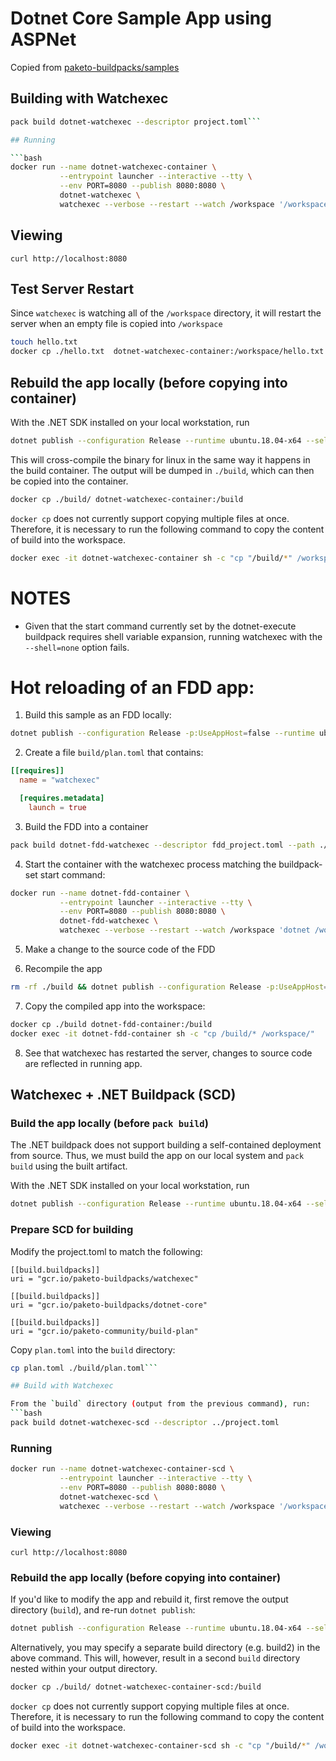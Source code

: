 # Dotnet Core Sample App using ASPNet

Copied from [paketo-buildpacks/samples](https://github.com/paketo-buildpacks/samples/blob/cd2e9027eddeb6e96c6e3610195940424438b992/dotnet-core/aspnet)

## Building with Watchexec

```bash
pack build dotnet-watchexec --descriptor project.toml```

## Running

```bash
docker run --name dotnet-watchexec-container \
           --entrypoint launcher --interactive --tty \
           --env PORT=8080 --publish 8080:8080 \
           dotnet-watchexec \
           watchexec --verbose --restart --watch /workspace '/workspace/aspnet --urls http://0.0.0.0:${PORT:-8080}'
```

## Viewing

`curl http://localhost:8080`

## Test Server Restart
Since `watchexec` is watching all of the `/workspace` directory, it will
restart the server when an empty file is copied into `/workspace`

```bash
touch hello.txt
docker cp ./hello.txt  dotnet-watchexec-container:/workspace/hello.txt
```

## Rebuild the app locally (before copying into container)
With the .NET SDK installed on your local workstation, run
```bash
dotnet publish --configuration Release --runtime ubuntu.18.04-x64 --self-contained false --output ./build
```

This will cross-compile the binary for linux in the same way it happens in the
build container. The output will be dumped in `./build`, which can then be
copied into the container.

```bash
docker cp ./build/ dotnet-watchexec-container:/build
```
`docker cp` does not currently support copying multiple files at once.
Therefore, it is necessary to run the following command to copy the content of build
into the workspace.

```bash
docker exec -it dotnet-watchexec-container sh -c "cp "/build/*" /workspace"
```

# NOTES

* Given that the start command currently set by the dotnet-execute buildpack
  requires shell variable expansion, running watchexec with the `--shell=none`
  option fails.

# Hot reloading of an FDD app:

1. Build this sample as an FDD locally:
```bash
dotnet publish --configuration Release -p:UseAppHost=false --runtime ubuntu.18.04-x64 --self-contained false --output ./build
```

2. Create a file `build/plan.toml` that contains:

```toml
[[requires]]
  name = "watchexec"

  [requires.metadata]
    launch = true

```

3. Build the FDD into a container
```bash
pack build dotnet-fdd-watchexec --descriptor fdd_project.toml --path ./build
```

4. Start the container with the watchexec process matching the buildpack-set start command:
```bash
docker run --name dotnet-fdd-container \
           --entrypoint launcher --interactive --tty \
           --env PORT=8080 --publish 8080:8080 \
           dotnet-fdd-watchexec \
           watchexec --verbose --restart --watch /workspace 'dotnet /workspace/aspnet.dll --urls http://0.0.0.0:${PORT:-8080}'
```

5. Make a change to the source code of the FDD

6. Recompile the app
```bash
rm -rf ./build && dotnet publish --configuration Release -p:UseAppHost=false --runtime ubuntu.18.04-x64 --self-contained false --output ./build
```

7. Copy the compiled app into the workspace:
```bash
docker cp ./build dotnet-fdd-container:/build
docker exec -it dotnet-fdd-container sh -c "cp /build/* /workspace/"
```

8. See that watchexec has restarted the server, changes to source code are reflected in running app.

## Watchexec + .NET Buildpack (SCD)

### Build the app locally (before `pack build`)
The .NET buildpack does not support building a self-contained deployment from
source. Thus, we must build the app on our local system and `pack build` using
the built artifact.

With the .NET SDK installed on your local workstation, run
```bash
dotnet publish --configuration Release --runtime ubuntu.18.04-x64 --self-contained true --output ./build
```

### Prepare SCD for building

Modify the project.toml to match the following:
```
[[build.buildpacks]]
uri = "gcr.io/paketo-buildpacks/watchexec"

[[build.buildpacks]]
uri = "gcr.io/paketo-buildpacks/dotnet-core"

[[build.buildpacks]]
uri = "gcr.io/paketo-community/build-plan"

```

Copy `plan.toml` into the `build` directory:
```bash
cp plan.toml ./build/plan.toml```

## Build with Watchexec

From the `build` directory (output from the previous command), run:
```bash
pack build dotnet-watchexec-scd --descriptor ../project.toml
```

### Running

```bash
docker run --name dotnet-watchexec-container-scd \
           --entrypoint launcher --interactive --tty \
           --env PORT=8080 --publish 8080:8080 \
           dotnet-watchexec-scd \
           watchexec --verbose --restart --watch /workspace '/workspace/aspnet --urls http://0.0.0.0:${PORT:-8080}'
```

### Viewing

`curl http://localhost:8080`


### Rebuild the app locally (before copying into container)
If you'd like to modify the app and rebuild it, first remove the output
directory (`build`), and re-run `dotnet publish`:

```bash
dotnet publish --configuration Release --runtime ubuntu.18.04-x64 --self-contained true --output ./build
```

Alternatively, you may specify a separate build directory (e.g. build2) in the
above command. This will, however, result in a second `build` directory nested
within your output directory.

```bash
docker cp ./build/ dotnet-watchexec-container-scd:/build
```

`docker cp` does not currently support copying multiple files at once.
Therefore, it is necessary to run the following command to copy the content of build
into the workspace.

```bash
docker exec -it dotnet-watchexec-container-scd sh -c "cp "/build/*" /workspace"
```
